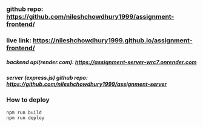 ### github repo: https://github.com/nileshchowdhury1999/assignment-frontend/
### live link: https://nileshchowdhury1999.github.io/assignment-frontend/

##### backend api(render.com): https://assignment-server-wrc7.onrender.com
##### server (express.js) github repo: https://github.com/nileshchowdhury1999/assignment-server


### How to deploy
```
npm run build
npm run deploy

```